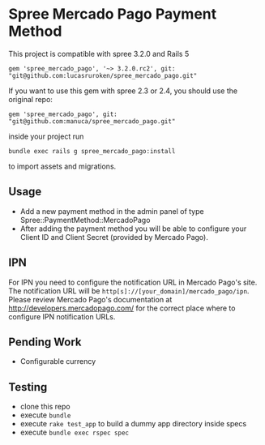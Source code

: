 Spree Mercado Pago Payment Method
=================================

This project is compatible with spree 3.2.0 and Rails 5

```
gem 'spree_mercado_pago', '~> 3.2.0.rc2', git: "git@github.com:lucasruroken/spree_mercado_pago.git"
```

If you want to use this gem with spree 2.3 or 2.4, you should use the original repo:
```
gem 'spree_mercado_pago', git: "git@github.com:manuca/spree_mercado_pago.git"
```

inside your project run

```
bundle exec rails g spree_mercado_pago:install
```

to import assets and migrations.

Usage
-----

- Add a new payment method in the admin panel of type Spree::PaymentMethod::MercadoPago
- After adding the payment method you will be able to configure your Client ID and Client Secret (provided by Mercado Pago).

IPN
---

For IPN you need to configure the notification URL in Mercado Pago's site. The notification URL will be `http[s]://[your_domain]/mercado_pago/ipn`. Please review Mercado Pago's documentation at http://developers.mercadopago.com/ for the correct place where to configure IPN notification URLs.


Pending Work
------------

- Configurable currency

Testing
-------

- clone this repo
- execute `bundle`
- execute `rake test_app` to build a dummy app directory inside specs
- execute `bundle exec rspec spec`
